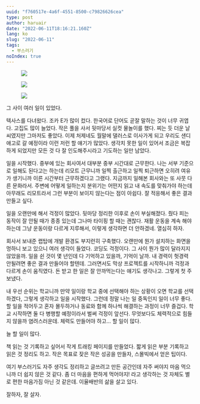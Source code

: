 ```yaml
---
uuid: "f760517e-4a6f-4551-8500-c79826626cea"
type: post
author: haruair
date: "2022-06-11T18:16:21.160Z"
lang: ko
slug: "2022-06-11"
tags:
  - 부스러기
noIndex: true
---
```


<figure><img src="https://live.staticflickr.com/65535/52137854217_91ea5271ff_k.jpg" loading="lazy" /></figure>

<figure><img src="https://live.staticflickr.com/65535/52138899863_486a34f4e7_k.jpg" loading="lazy" /></figure>

<figure><img src="https://live.staticflickr.com/65535/52139363765_f6ce942e30_k.jpg" loading="lazy" /></figure>

그 사이 여러 일이 있었다.

텍사스를 다녀왔다. 조카 E가 많이 컸다. 한국어로 단어도 곧잘 말하는 것이 너무 귀엽다. 고집도 많이 늘었다. 작은 풀을 사서 뒷마당서 실컷 물놀이를 했다. 찌는 듯 더운 날씨였지만 그마저도 좋았다. 이제 처제네도 월말에 댈러스로 이사가게 되고 우리도 샌디애고로 갈 예정이라 이런 저런 할 얘기가 많았다. 생각치 못한 일이 있어서 조금은 복잡하게 되었지만 모든 것 다 잘 인도해주시라고 기도하는 일만 남았다.

일을 시작했다. 중부에 있는 회사여서 대부분 중부 시간대로 근무한다. 나는 서부 기준으로 일해도 된다고는 하는데 리모트 근무니까 일찍 출근하고 일찍 퇴근하면 오히려 여유가 생기니까 이른 시간부터 근무하겠다고 그랬다. 지금까지 일해본 회사와는 또 사뭇 다른 문화라서. 주변에 어떻게 일하는지 분위기는 어떤지 읽고 내 속도를 맞춰가야 하는데 아무래도 리모트라서 그런 부분이 보이지 않는다는 점이 아쉽다. 잘 적응해서 좋은 결과 만들고 싶다.

일을 오랜만에 해서 걱정이 많았다. 뒷마당 정리한 이후로 손이 부실해졌다. 줬다 피는 동작이 잘 안될 때가 종종 있는데 그나마 타이핑 할 때는 괜찮다. 재활 운동을 계속 해야하는데 그냥 운동이랑 다르게 지루해서, 이렇게 생각하면 더 안하겠네. 열심히 하자.

회사서 보내준 랩탑에 개발 환경도 부지런히 구축했다. 오랜만에 뭔가 설치하는 화면을 멍하니 보고 있으니 여러 생각이 들었다. 코딩도 걱정이다. 그 사이 뭔가 많이 달라지지 않았을까. 일을 쉰 것이 몇 년인데 다 기억하고 있을까, 기억이 날까. 내 경력이 헛경력 안될려면 좋은 결과 만들어야 할텐데. 그러면서도 막상 프로젝트를 시작하니까 걱정과 다르게 손이 움직였다. 돈 받고 한 일은 잘 안까먹는다는 얘기도 생각나고. 그렇게 첫 주 보냈다.

내 우선 순위는 학교니까 만약 일이랑 학교 중에 선택해야 하는 상황이 오면 학교를 선택하겠다, 그렇게 생각하고 일을 시작했다. 그런데 정말 나는 일 중독인지 일이 너무 좋다. 할 일을 적어두고 혼자 몰두하거나 동료와 함께 하나씩 해결하는 과정이 너무 즐겁다. 학교 시작하면 둘 다 병행할 예정이라서 벌써 걱정이 앞선다. 무엇보다도 체력적으로 힘들지 않을까 염려스러운데. 체력도 만들어야 하고... 할 일이 많다.

늘 할 일이 많다.

책 읽는 것 기록하고 싶어서 작게 트래킹 페이지를 만들었다. 짧게 읽은 부분 기록하고 읽은 것 정리도 하고. 작은 목표로 잦은 작은 성공을 만들자, 스몰빅에서 얻은 팁이다.

여기 부스러기도 자주 생각도 정리하고 글쓰려고 만든 공간인데 자주 써야지 마음 먹으니까 더 쉽지 않은 것 같다. 좀 더 마음을 편하게 먹어야지! 라고 생각하는 것 자체도 별로 편한 마음가짐 아닌 것 같은데. 이율배반의 삶을 살고 있다.

잘하자, 잘 살자.
